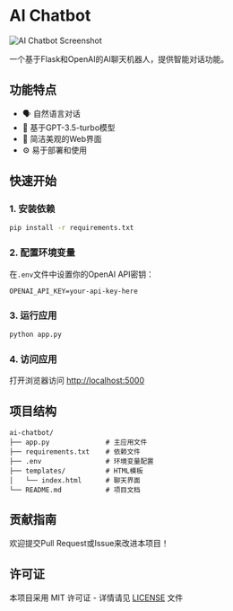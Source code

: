 # AI Chatbot

![AI Chatbot Screenshot](https://via.placeholder.com/800x400.png?text=AI+Chatbot+Screenshot)

一个基于Flask和OpenAI的AI聊天机器人，提供智能对话功能。

## 功能特点

- 🗣️ 自然语言对话
- 🧠 基于GPT-3.5-turbo模型
- 🎨 简洁美观的Web界面
- ⚙️ 易于部署和使用

## 快速开始

### 1. 安装依赖
```bash
pip install -r requirements.txt
```

### 2. 配置环境变量
在`.env`文件中设置你的OpenAI API密钥：
```
OPENAI_API_KEY=your-api-key-here
```

### 3. 运行应用
```bash
python app.py
```

### 4. 访问应用
打开浏览器访问 [http://localhost:5000](http://localhost:5000)

## 项目结构

```
ai-chatbot/
├── app.py              # 主应用文件
├── requirements.txt    # 依赖文件
├── .env                # 环境变量配置
├── templates/          # HTML模板
│   └── index.html      # 聊天界面
└── README.md           # 项目文档
```

## 贡献指南

欢迎提交Pull Request或Issue来改进本项目！

## 许可证

本项目采用 MIT 许可证 - 详情请见 [LICENSE](LICENSE) 文件
